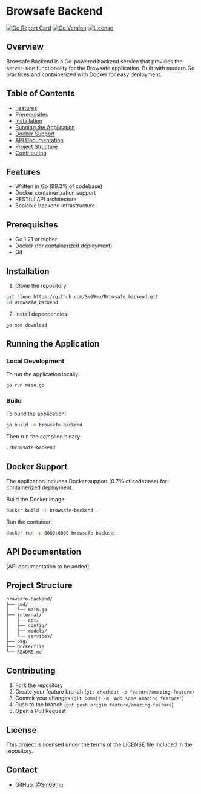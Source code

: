 # Browsafe Backend

[![Go Report Card](https://goreportcard.com/badge/github.com/Sm69mu/Browsafe_backend)](https://goreportcard.com/report/github.com/Sm69mu/Browsafe_backend)
[![Go Version](https://img.shields.io/github/go-mod/go-version/Sm69mu/Browsafe_backend)](https://go.dev/)
[![License](https://img.shields.io/github/license/Sm69mu/Browsafe_backend)](LICENSE)

## Overview

Browsafe Backend is a Go-powered backend service that provides the server-side functionality for the Browsafe application. Built with modern Go practices and containerized with Docker for easy deployment.

## Table of Contents

- [Features](#features)
- [Prerequisites](#prerequisites)
- [Installation](#installation)
- [Running the Application](#running-the-application)
- [Docker Support](#docker-support)
- [API Documentation](#api-documentation)
- [Project Structure](#project-structure)
- [Contributing](#contributing)

## Features

- Written in Go (99.3% of codebase)
- Docker containerization support
- RESTful API architecture
- Scalable backend infrastructure

## Prerequisites

- Go 1.21 or higher
- Docker (for containerized deployment)
- Git

## Installation

1. Clone the repository:
```bash
git clone https://github.com/Sm69mu/Browsafe_backend.git
cd Browsafe_backend
```

2. Install dependencies:
```bash
go mod download
```

## Running the Application

### Local Development

To run the application locally:

```bash
go run main.go
```

### Build

To build the application:

```bash
go build -o browsafe-backend
```

Then run the compiled binary:

```bash
./browsafe-backend
```

## Docker Support

The application includes Docker support (0.7% of codebase) for containerized deployment.

Build the Docker image:

```bash
docker build -t browsafe-backend .
```

Run the container:

```bash
docker run -p 8080:8080 browsafe-backend
```

## API Documentation

[API documentation to be added]

## Project Structure

```
browsafe-backend/
├── cmd/
│   └── main.go
├── internal/
│   ├── api/
│   ├── config/
│   ├── models/
│   └── services/
├── pkg/
├── Dockerfile
└── README.md
```

## Contributing

1. Fork the repository
2. Create your feature branch (`git checkout -b feature/amazing-feature`)
3. Commit your changes (`git commit -m 'Add some amazing feature'`)
4. Push to the branch (`git push origin feature/amazing-feature`)
5. Open a Pull Request

## License

This project is licensed under the terms of the [LICENSE](LICENSE) file included in the repository.

## Contact

- GitHub: [@Sm69mu](https://github.com/Sm69mu)
